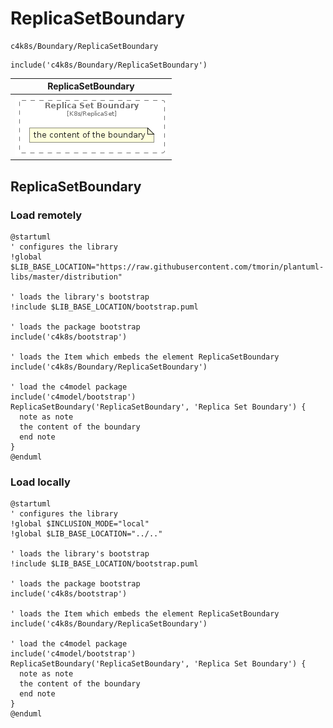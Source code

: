 # ReplicaSetBoundary


```text
c4k8s/Boundary/ReplicaSetBoundary
```

```text
include('c4k8s/Boundary/ReplicaSetBoundary')
```



| ReplicaSetBoundary |
| :---: |
| ![illustration for ReplicaSetBoundary](../../c4k8s/Boundary/ReplicaSetBoundary.Local.png) |




## ReplicaSetBoundary

### Load remotely
```plantuml
@startuml
' configures the library
!global $LIB_BASE_LOCATION="https://raw.githubusercontent.com/tmorin/plantuml-libs/master/distribution"

' loads the library's bootstrap
!include $LIB_BASE_LOCATION/bootstrap.puml

' loads the package bootstrap
include('c4k8s/bootstrap')

' loads the Item which embeds the element ReplicaSetBoundary
include('c4k8s/Boundary/ReplicaSetBoundary')

' load the c4model package
include('c4model/bootstrap')
ReplicaSetBoundary('ReplicaSetBoundary', 'Replica Set Boundary') {
  note as note
  the content of the boundary
  end note
}
@enduml
```

### Load locally
```plantuml
@startuml
' configures the library
!global $INCLUSION_MODE="local"
!global $LIB_BASE_LOCATION="../.."

' loads the library's bootstrap
!include $LIB_BASE_LOCATION/bootstrap.puml

' loads the package bootstrap
include('c4k8s/bootstrap')

' loads the Item which embeds the element ReplicaSetBoundary
include('c4k8s/Boundary/ReplicaSetBoundary')

' load the c4model package
include('c4model/bootstrap')
ReplicaSetBoundary('ReplicaSetBoundary', 'Replica Set Boundary') {
  note as note
  the content of the boundary
  end note
}
@enduml
```

